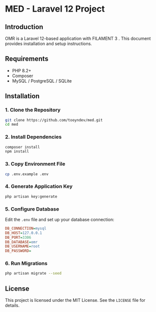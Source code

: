 # MED - Laravel 12 Project

## Introduction
OMR is a Laravel 12-based application with FILAMENT 3 . This document provides installation and setup instructions.

## Requirements
- PHP 8.2+
- Composer
- MySQL / PostgreSQL / SQLite

## Installation
### 1. Clone the Repository
```sh
git clone https://github.com/tooyndev/med.git
cd med
```

### 2. Install Dependencies
```sh
composer install
npm install
```

### 3. Copy Environment File
```sh
cp .env.example .env
```

### 4. Generate Application Key
```sh
php artisan key:generate
```

### 5. Configure Database
Edit the `.env` file and set up your database connection:
```ini
DB_CONNECTION=mysql
DB_HOST=127.0.0.1
DB_PORT=3306
DB_DATABASE=omr
DB_USERNAME=root
DB_PASSWORD=
```

### 6. Run Migrations
```sh
php artisan migrate --seed
```

## License
This project is licensed under the MIT License. See the `LICENSE` file for details.
